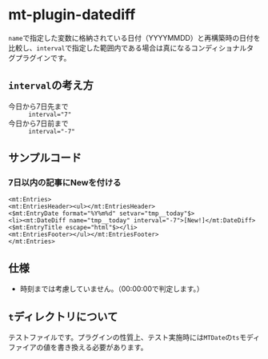 # mt-plugin-datediff

`name`で指定した変数に格納されている日付（YYYYMMDD）と再構築時の日付を比較し、`interval`で指定した範囲内である場合は真になるコンディショナルタグプラグインです。

## `interval`の考え方

<dl>
<dt>今日から7日先まで</dt>
<dd><code>interval="7"</code></dd>
<dt>今日から7日前まで</dt>
<dd><code>interval="-7"</code></dd>
</dl>

## サンプルコード

### 7日以内の記事にNewを付ける

```
<mt:Entries>
<mt:EntriesHeader><ul></mt:EntriesHeader>
<$mt:EntryDate format="%Y%m%d" setvar="tmp__today"$>
<li><mt:DateDiff name="tmp__today" interval="-7">[New!]</mt:DateDiff> <$mt:EntryTitle escape="html"$></li>
<mt:EntriesFooter></ul></mt:EntriesFooter>
</mt:Entries>
```

## 仕様

- 時刻までは考慮していません。（00:00:00で判定します。）

## `t`ディレクトリについて

テストファイルです。プラグインの性質上、テスト実施時には`MTDate`の`ts`モディファイアの値を書き換える必要があります。
